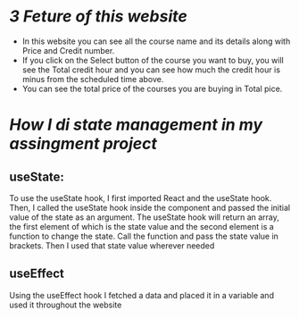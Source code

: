 # _3 Feture of this website_

* In this website you can see all the course name and its details along with Price and Credit number.
* If you click on the Select button of the course you want to buy, you will see the Total credit hour and you can see how much the credit hour is minus from the scheduled time above.
* You can see the total price of the courses you are buying in Total pice.

# _How I di state management in my assingment project_

## useState:
 To use the useState hook, I first imported React and the useState hook. Then, I called the useState hook inside the component and passed the initial value of the state as an argument. The useState hook will return an array, the first element of which is the state value and the second element is a function to change the state. Call the function and pass the state value in brackets. Then I used that state value wherever needed
 ## useEffect
 Using the useEffect hook I fetched a data and placed it in a variable and used it throughout the website